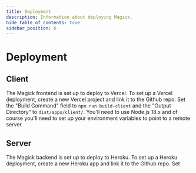 ```yaml
---
title: Deployment
description: Information about deploying Magick.
hide_table_of_contents: true
sidebar_position: 6
---
```


# Deployment

## Client

The Magick frontend is set up to deploy to Vercel. To set up a Vercel deployment, create a new Vercel project and link it to the Github repo. Set the "Build Command" field to `npm run build-client` and the "Output Directory" to `dist/apps/client/`. You'll need to use Node.js 18.x and of course you'll need to set up your environment variables to point to a remote server.

## Server

The Magick backend is set up to deploy to Heroku. To set up a Heroku deployment, create a new Heroku app and link it to the Github repo. Set 
